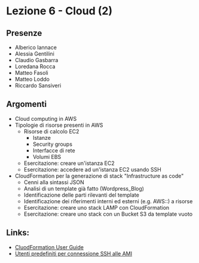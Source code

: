 # Lezione 6 - Cloud (2)

## Presenze

- Alberico Iannace
- Alessia Gentilini
- Claudio Gasbarra
- Loredana Rocca
- Matteo Fasoli
- Matteo Loddo
- Riccardo Sansiveri

## Argomenti

- Cloud computing in AWS
- Tipologie di risorse presenti in AWS
  - Risorse di calcolo EC2
    - Istanze
    - Security groups
    - Interfacce di rete
    - Volumi EBS
  - Esercitazione: creare un'istanza EC2
  - Esercitazione: accedere ad un'istanza EC2 usando SSH
- CloudFormation per la generazione di stack "Infrastructure as code"
  - Cenni alla sintassi JSON
  - Analisi di un template già fatto (Wordpress_Blog)
  - Identificazione delle parti rilevanti del template
  - Identificazione dei riferimenti interni ed esterni (e.g. AWS::) a risorse
  - Esercitazione: creare uno stack LAMP con CloudFormation
  - Esercitazione: creare uno stack con un Bucket S3 da template vuoto
  

## Links:

- [CluodFormation User Guide](https://docs.aws.amazon.com/AWSCloudFormation/latest/UserGuide/Welcome.html)
- [Utenti predefiniti per connessione SSH alle AMI](https://docs.aws.amazon.com/AWSEC2/latest/UserGuide/connection-prereqs.html)